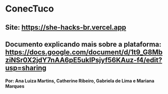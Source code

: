 # ConecTuco
## Site: https://she-hacks-br.vercel.app
## Documento explicando mais sobre a plataforma: https://docs.google.com/document/d/1t9_G8MbziNSr0X2jdY7nAA6pE5ukIPsjyf56KAuz-f4/edit?usp=sharing
#### Por: Ana Luiza Martins, Catherine Ribeiro, Gabriela de Lima e Mariana Marques
